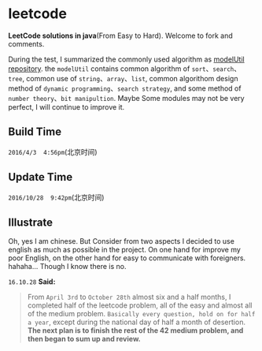 # leetcode

**LeetCode solutions in java**(From Easy to Hard). Welcome to fork and comments.

During the test, I summarized the commonly used algorithm as [modelUtil repository](https://github.com/zhangCabbage/modelUtil).
the `modelUtil` contains common algorithm of `sort`、`search`、`tree`,
common use of `string`、`array`、`list`,
common algorithom design method of `dynamic programming`、`search strategy`,
and some method of `number theory`、`bit manipultion`.
Maybe Some modules may not be very perfect, I will continue to improve it.


## Build Time
`2016/4/3  4:56pm`(北京时间)


## Update Time
`2016/10/28  9:42pm`(北京时间)


## Illustrate
Oh, yes I am chinese. But Consider from two aspects I decided to use english as much as possible in the project. On one hand for improve my poor English, on the other hand for easy to communicate with foreigners. hahaha... Though I know there is no.

`16.10.28` **Said:**
> From `April 3rd` to `October 28th` almost six and a half months, I completed half of the leetcode problem, all of the easy and almost all of the medium problem.
`Basically every question, hold on for half a year`, except during the national day of half a month of desertion. **The next plan is to finish the rest of the 42 medium problem, and then began to sum up and review.**